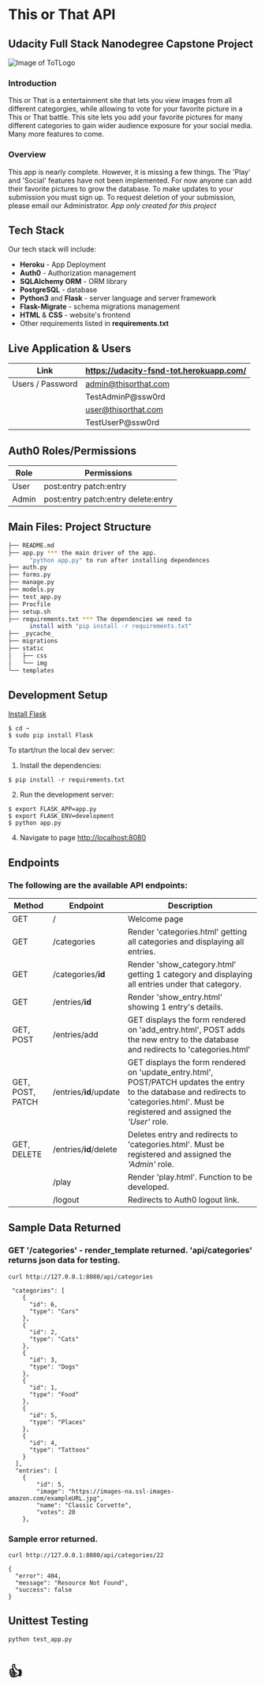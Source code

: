 # This or That API
## Udacity Full Stack Nanodegree Capstone Project

![Image of ToTLogo](https://udacity-fsnd-tot.herokuapp.com/static/img/thisorthat.png)

### Introduction

 This or That is a entertainment site that lets you view images from all different categorgies, while allowing to vote for your favorite picture in a This or That battle. This site lets you add your favorite pictures for many different categories to gain wider audience exposure for your social media. Many more features to come.

### Overview

This app is nearly complete. However, it is missing a few things. The 'Play' and 'Social' features have not been implemented. For now anyone can add their favorite pictures to grow the database. To make updates to your submission you must sign up. To request deletion of your submission, please email our Administrator.  *App only created for this project*

## Tech Stack

Our tech stack will include:

* **Heroku** - App Deployment
* **Auth0** - Authorization management
* **SQLAlchemy ORM** - ORM library
* **PostgreSQL** - database
* **Python3** and **Flask** - server language and server framework
* **Flask-Migrate** - schema migrations management
* **HTML** & **CSS** - website's frontend
* Other requirements listed in **requirements.txt**

## Live Application & Users

| **Link** | https://udacity-fsnd-tot.herokuapp.com/ |
|----------|-----------------------------------------|
| Users / Password | admin@thisorthat.com |
| | TestAdminP@ssw0rd |
| | user@thisorthat.com |
| | TestUserP@ssw0rd |

## Auth0 Roles/Permissions
| Role | Permissions |
|------|-------------|
| User | post:entry patch:entry |
| Admin | post:entry patch:entry delete:entry |

## Main Files: Project Structure

  ```sh
  ├── README.md
  ├── app.py *** the main driver of the app.
        "python app.py" to run after installing dependences
  ├── auth.py
  ├── forms.py
  ├── manage.py
  ├── models.py
  ├── test_app.py  
  ├── Procfile
  ├── setup.sh
  ├── requirements.txt *** The dependencies we need to   
        install with "pip install -r requirements.txt"
  ├── _pycache_     
  ├── migrations
  ├── static
  │   ├── css 
  │   └── img
  └── templates
  ```

## Development Setup

[Install Flask](http://flask.pocoo.org/docs/1.0/installation/#install-flask)

  ```
  $ cd ~
  $ sudo pip install Flask
  ```

To start/run the local dev server:

1. Install the dependencies:
  ```
  $ pip install -r requirements.txt
  ```

2. Run the development server:
  ```
  $ export FLASK_APP=app.py
  $ export FLASK_ENV=development
  $ python app.py
  ```

4. Navigate to page [http://localhost:8080](http://localhost:8080)

## Endpoints

### The following are the available API endpoints:

| Method | Endpoint | Description |
|--------|----------|-------------|
| GET | / | Welcome page |
| GET | /categories | Render 'categories.html' getting all categories and displaying all entries. |
| GET | /categories/**id** | Render 'show_category.html' getting 1 category and displaying all entries under that category. |
| GET | /entries/**id** | Render 'show_entry.html' showing 1 entry's details. |
| GET, POST | /entries/add | GET displays the form rendered on 'add_entry.html', POST adds the new entry to the database and redirects to 'categories.html' |
| GET, POST, PATCH | /entries/**id**/update | GET displays the form rendered on 'update_entry.html', POST/PATCH updates the entry to the database and redirects to 'categories.html'. Must be registered and assigned the *'User'* role. |
| GET, DELETE | /entries/**id**/delete | Deletes entry and redirects to 'categories.html'. Must be registered and assigned the *'Admin'* role. |
| | /play | Render 'play.html'. Function to be developed. |
| | /logout | Redirects to Auth0 logout link.|

## Sample Data Returned
### GET '/categories' - render_template returned. 'api/categories' returns json data for testing.
```
curl http://127.0.0.1:8080/api/categories 
```
```
 "categories": [
    {
      "id": 6,
      "type": "Cars"
    },
    {
      "id": 2,
      "type": "Cats"
    },
    {
      "id": 3,
      "type": "Dogs"
    },
    {
      "id": 1,
      "type": "Food"
    },
    {
      "id": 5,
      "type": "Places"
    },
    {
      "id": 4,
      "type": "Tattoos"
    }
  ],
  "entries": [
    {
        "id": 5,
        "image": "https://images-na.ssl-images-amazon.com/exampleURL.jpg",
        "name": "Classic Corvette",
        "votes": 20
    },
```
### Sample error returned.
```
curl http://127.0.0.1:8080/api/categories/22
```
```
{
  "error": 404,
  "message": "Resource Not Found",
  "success": false
}
```
## Unittest Testing
```
python test_app.py
```

# :+1:
